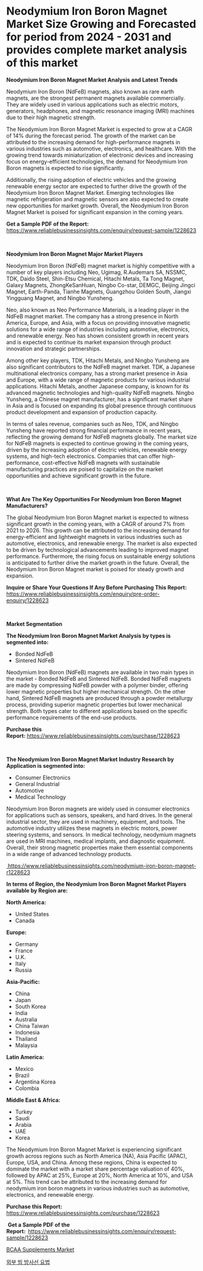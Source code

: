 <p><h1>Neodymium Iron Boron Magnet Market Size Growing and Forecasted for period from 2024 - 2031 and provides complete market analysis of this market</h1></p><p><strong>Neodymium Iron Boron Magnet Market Analysis and Latest Trends</strong></p>
<p><p>Neodymium Iron Boron (NdFeB) magnets, also known as rare earth magnets, are the strongest permanent magnets available commercially. They are widely used in various applications such as electric motors, generators, headphones, and magnetic resonance imaging (MRI) machines due to their high magnetic strength.</p><p>The Neodymium Iron Boron Magnet Market is expected to grow at a CAGR of 14% during the forecast period. The growth of the market can be attributed to the increasing demand for high-performance magnets in various industries such as automotive, electronics, and healthcare. With the growing trend towards miniaturization of electronic devices and increasing focus on energy-efficient technologies, the demand for Neodymium Iron Boron magnets is expected to rise significantly.</p><p>Additionally, the rising adoption of electric vehicles and the growing renewable energy sector are expected to further drive the growth of the Neodymium Iron Boron Magnet Market. Emerging technologies like magnetic refrigeration and magnetic sensors are also expected to create new opportunities for market growth. Overall, the Neodymium Iron Boron Magnet Market is poised for significant expansion in the coming years.</p></p>
<p><strong>Get a Sample PDF of the Report:&nbsp;</strong> <a href="https://www.reliablebusinessinsights.com/enquiry/request-sample/1228623">https://www.reliablebusinessinsights.com/enquiry/request-sample/1228623</a></p>
<p>&nbsp;</p>
<p><strong>Neodymium Iron Boron Magnet Major Market Players</strong></p>
<p><p>Neodymium Iron Boron (NdFeB) magnet market is highly competitive with a number of key players including Neo, Ugimag, R.Audemars SA, NSSMC, TDK, Daido Steel, Shin-Etsu Chemical, Hitachi Metals, Ta Tong Magnet, Galaxy Magnets, ZhongKeSanHuan, Ningbo Co-star, DEMGC, Beijing Jingci Magnet, Earth-Panda, Tianhe Magnets, Guangzhou Golden South, Jiangxi Yingguang Magnet, and Ningbo Yunsheng.</p><p>Neo, also known as Neo Performance Materials, is a leading player in the NdFeB magnet market. The company has a strong presence in North America, Europe, and Asia, with a focus on providing innovative magnetic solutions for a wide range of industries including automotive, electronics, and renewable energy. Neo has shown consistent growth in recent years and is expected to continue its market expansion through product innovation and strategic partnerships.</p><p>Among other key players, TDK, Hitachi Metals, and Ningbo Yunsheng are also significant contributors to the NdFeB magnet market. TDK, a Japanese multinational electronics company, has a strong market presence in Asia and Europe, with a wide range of magnetic products for various industrial applications. Hitachi Metals, another Japanese company, is known for its advanced magnetic technologies and high-quality NdFeB magnets. Ningbo Yunsheng, a Chinese magnet manufacturer, has a significant market share in Asia and is focused on expanding its global presence through continuous product development and expansion of production capacity.</p><p>In terms of sales revenue, companies such as Neo, TDK, and Ningbo Yunsheng have reported strong financial performance in recent years, reflecting the growing demand for NdFeB magnets globally. The market size for NdFeB magnets is expected to continue growing in the coming years, driven by the increasing adoption of electric vehicles, renewable energy systems, and high-tech electronics. Companies that can offer high-performance, cost-effective NdFeB magnets with sustainable manufacturing practices are poised to capitalize on the market opportunities and achieve significant growth in the future.</p></p>
<p>&nbsp;</p>
<p><strong>What Are The Key Opportunities For Neodymium Iron Boron Magnet Manufacturers?</strong></p>
<p><p>The global Neodymium Iron Boron Magnet market is expected to witness significant growth in the coming years, with a CAGR of around 7% from 2021 to 2026. This growth can be attributed to the increasing demand for energy-efficient and lightweight magnets in various industries such as automotive, electronics, and renewable energy. The market is also expected to be driven by technological advancements leading to improved magnet performance. Furthermore, the rising focus on sustainable energy solutions is anticipated to further drive the market growth in the future. Overall, the Neodymium Iron Boron Magnet market is poised for steady growth and expansion.</p></p>
<p><strong>Inquire or Share Your Questions If Any Before Purchasing This Report:</strong> <a href="https://www.reliablebusinessinsights.com/enquiry/pre-order-enquiry/1228623">https://www.reliablebusinessinsights.com/enquiry/pre-order-enquiry/1228623</a></p>
<p>&nbsp;</p>
<p><strong>Market Segmentation</strong></p>
<p><strong>The Neodymium Iron Boron Magnet Market Analysis by types is segmented into:</strong></p>
<p><ul><li>Bonded NdFeB</li><li>Sintered NdFeB</li></ul></p>
<p><p>Neodymium Iron Boron (NdFeB) magnets are available in two main types in the market - Bonded NdFeB and Sintered NdFeB. Bonded NdFeB magnets are made by compressing NdFeB powder with a polymer binder, offering lower magnetic properties but higher mechanical strength. On the other hand, Sintered NdFeB magnets are produced through a powder metallurgy process, providing superior magnetic properties but lower mechanical strength. Both types cater to different applications based on the specific performance requirements of the end-use products.</p></p>
<p><strong>Purchase this Report:&nbsp;</strong><a href="https://www.reliablebusinessinsights.com/purchase/1228623">https://www.reliablebusinessinsights.com/purchase/1228623</a></p>
<p>&nbsp;</p>
<p><strong>The Neodymium Iron Boron Magnet Market Industry Research by Application is segmented into:</strong></p>
<p><ul><li>Consumer Electronics</li><li>General Industrial</li><li>Automotive</li><li>Medical Technology</li></ul></p>
<p><p>Neodymium Iron Boron magnets are widely used in consumer electronics for applications such as sensors, speakers, and hard drives. In the general industrial sector, they are used in machinery, equipment, and tools. The automotive industry utilizes these magnets in electric motors, power steering systems, and sensors. In medical technology, neodymium magnets are used in MRI machines, medical implants, and diagnostic equipment. Overall, their strong magnetic properties make them essential components in a wide range of advanced technology products.</p></p>
<p><a href="https://www.reliablebusinessinsights.com/neodymium-iron-boron-magnet-r1228623">&nbsp;https://www.reliablebusinessinsights.com/neodymium-iron-boron-magnet-r1228623</a></p>
<p><strong>In terms of Region, the Neodymium Iron Boron Magnet Market Players available by Region are:</strong></p>
<p>
    <p> <strong> North America: </strong>
        <ul>
            <li>United States</li>
            <li>Canada</li>
        </ul>
        </p> 
    <p> <strong> Europe: </strong>
        <ul>
            <li>Germany</li>
            <li>France</li>
            <li>U.K.</li>
            <li>Italy</li>
            <li>Russia</li>
        </ul>
        </p> 
    <p> <strong> Asia-Pacific: </strong>
        <ul>
            <li>China</li>
            <li>Japan</li>
            <li>South Korea</li>
            <li>India</li>
            <li>Australia</li>
            <li>China Taiwan</li>
            <li>Indonesia</li>
            <li>Thailand</li>
            <li>Malaysia</li>
        </ul>
        </p> 
    <p> <strong> Latin America: </strong>
        <ul>
            <li>Mexico</li>
            <li>Brazil</li>
            <li>Argentina Korea</li>
            <li>Colombia</li>
        </ul>
        </p> 
    <p> <strong> Middle East & Africa: </strong>
        <ul>
            <li>Turkey</li>
            <li>Saudi</li>
            <li>Arabia</li>
            <li>UAE</li>
            <li>Korea</li>
        </ul>
    </p>
    </p>
<p><p>The Neodymium Iron Boron Magnet Market is experiencing significant growth across regions such as North America (NA), Asia Pacific (APAC), Europe, USA, and China. Among these regions, China is expected to dominate the market with a market share percentage valuation of 40%, followed by APAC at 25%, Europe at 20%, North America at 10%, and USA at 5%. This trend can be attributed to the increasing demand for neodymium iron boron magnets in various industries such as automotive, electronics, and renewable energy.</p></p>
<p><strong>Purchase this Report: </strong><a href="https://www.reliablebusinessinsights.com/purchase/1228623">https://www.reliablebusinessinsights.com/purchase/1228623</a></p>
<p>&nbsp;<strong>Get a Sample PDF of the Report:&nbsp;&nbsp;</strong><a href="https://www.reliablebusinessinsights.com/enquiry/request-sample/1228623">https://www.reliablebusinessinsights.com/enquiry/request-sample/1228623</a></p>
<p><strong></strong></p>
<p><p><a href="https://issuu.com/reportprime-2/docs/bcaa-supplements-market-size-2030.pptx">BCAA Supplements Market</a></p><p><a href="https://github.com/lzuwsfreyoq70/Market-Research-Report-List-3/blob/main/34549636219.md">외부 빔 방사선 요법</a></p></p>